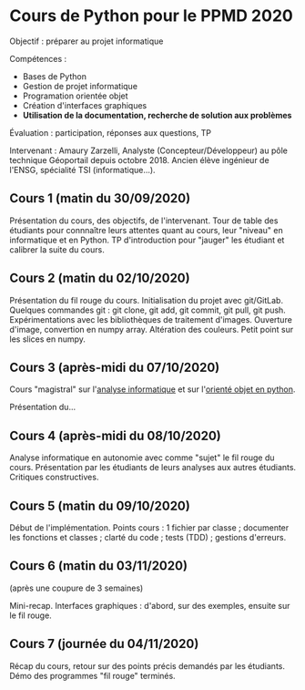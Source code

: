 # Cours de Python pour le PPMD 2020

Objectif : préparer au projet informatique

Compétences :
 + Bases de Python
 + Gestion de projet informatique
 + Programation orientée objet
 + Création d'interfaces graphiques
 + **Utilisation de la documentation, recherche de solution aux problèmes**
 
Évaluation : participation, réponses aux questions, TP

Intervenant :
Amaury Zarzelli, Analyste (Concepteur/Développeur) au pôle technique Géoportail depuis octobre 2018. Ancien élève ingénieur de l'ENSG, spécialité TSI (informatique...).

## Cours 1 (matin du 30/09/2020)

Présentation du cours, des objectifs, de l'intervenant. Tour de table des étudiants pour connnaître leurs attentes quant au cours, leur "niveau" en informatique et en Python.
TP d'introduction pour "jauger" les étudiant et calibrer la suite du cours. 

## Cours 2 (matin du 02/10/2020)

Présentation du fil rouge du cours. Initialisation du projet avec git/GitLab. Quelques commandes git : git clone, git add, git commit, git pull, git push.
Expérimentations avec les bibliothèques de traitement d'images. Ouverture d'image, convertion en numpy array. Altération des couleurs. Petit point sur les slices en numpy.

## Cours 3 (après-midi du 07/10/2020)

Cours "magistral" sur l'[analyse informatique](supports_cours/Analyse_informatique_presentation.md) et sur l'[orienté objet en python](supports_cours/Presentation_Python_objet.md).

Présentation du...

## Cours 4 (après-midi du 08/10/2020)
Analyse informatique en autonomie avec comme "sujet" le fil rouge du cours.
Présentation par les étudiants de leurs analyses aux autres étudiants. Critiques constructives.

## Cours 5 (matin du 09/10/2020)
Début de l'implémentation.
Points cours : 1 fichier par classe ; documenter les fonctions et classes ; clarté du code ; tests (TDD) ; gestions d'erreurs.

## Cours 6 (matin du 03/11/2020)
(après une coupure de 3 semaines)

Mini-recap.
Interfaces graphiques : d'abord, sur des exemples, ensuite sur le fil rouge.

## Cours 7 (journée du 04/11/2020)
Récap du cours, retour sur des points précis demandés par les étudiants.
Démo des programmes "fil rouge" terminés.





